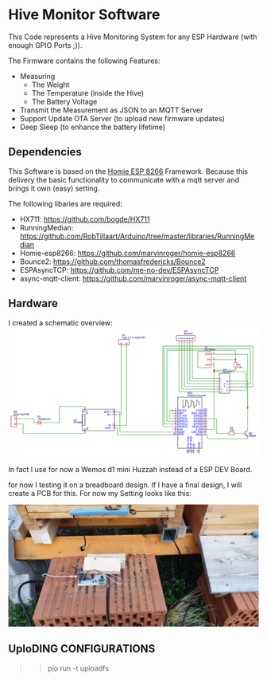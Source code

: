 # Hive Monitor Software
This Code represents a Hive Monitoring System for any ESP Hardware (with enough GPIO Ports ;)). 

The Firmware contains the following Features: 


* Measuring
    * The Weight
    * The Temperature (inside the Hive) 
    * The Battery Voltage
* Transmit the Measurement as JSON to an MQTT Server
* Support Update OTA Server (to upload new firmware updates)
* Deep Sleep (to enhance the battery lifetime)



## Dependencies

This Software is based on the [Homie ESP 8266]( https://github.com/marvinroger/homie-esp8266) Framework.
Because this delivery the basic functionality to communicate with a mqtt server and brings it own (easy) setting. 

The following libaries are required:

* HX711:              https://github.com/bogde/HX711
* RunningMedian:      https://github.com/RobTillaart/Arduino/tree/master/libraries/RunningMedian
* Homie-esp8266:      https://github.com/marvinroger/homie-esp8266
* Bounce2:            https://github.com/thomasfredericks/Bounce2
* ESPAsyncTCP:        https://github.com/me-no-dev/ESPAsyncTCP
* async-mqtt-client:  https://github.com/marvinroger/async-mqtt-client


## Hardware 
I created a schematic overview: 
![Circuit](./wiring.png)

In fact I use for now a Wemos d1 mini Huzzah instead of a ESP DEV Board. 

for now I testing it on a breadboard design. If I have a final design, I will create a PCB for this. For now my Setting looks like this:


![rr](./Testset.jpg)


## UploDING CONFIGURATIONS

>> pio run -t uploadfs